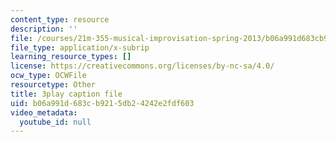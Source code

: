 ```yaml
---
content_type: resource
description: ''
file: /courses/21m-355-musical-improvisation-spring-2013/b06a991d683cb9215db24242e2fdf603_DD0VDr65wmo.srt
file_type: application/x-subrip
learning_resource_types: []
license: https://creativecommons.org/licenses/by-nc-sa/4.0/
ocw_type: OCWFile
resourcetype: Other
title: 3play caption file
uid: b06a991d-683c-b921-5db2-4242e2fdf603
video_metadata:
  youtube_id: null
---
```

